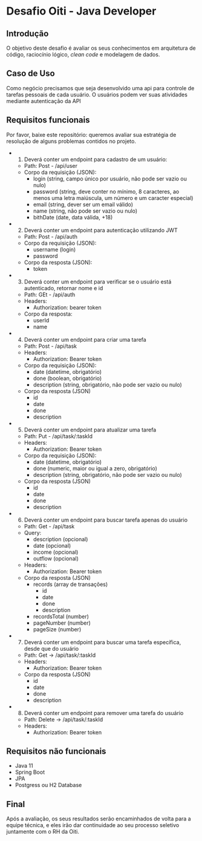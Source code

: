 # Desafio Oiti - Java Developer

## Introdução

O objetivo deste desafio é avaliar os seus conhecimentos em arquitetura de código, raciocínio lógico, _clean code_ e modelagem de dados.

## Caso de Uso

Como negócio precisamos que seja desenvolvido uma api para controle de tarefas pessoais de cada usuário.
O usuários podem ver suas atividades mediante autenticação da API

## Requisitos funcionais

Por favor, baixe este repositório: queremos avaliar sua estratégia de resolução de alguns problemas contidos no projeto.

- 1. Deverá conter um endpoint para cadastro de um usuário:
  - Path: Post - /api/user
  - Corpo da requisição (JSON):
    - login (string, campo único por usuário, não pode ser vazio ou nulo)
    - password (string, deve conter no mínimo, 8 caracteres, ao menos uma letra maiúscula, um número e um caracter especial)
    - email (string, dever ser um email válido)
    - name (string, não pode ser vazio ou nulo)
    - bithDate (date, data válida, +18)
- 2. Deverá conter um endpoint para autenticação utilizando JWT
  - Path: Post - /api/auth
  - Corpo da requisição (JSON):
    - username (login)
    - password
  - Corpo da resposta (JSON):
    - token
- 3. Deverá conter um endpoint para verificar se o usuário está autenticado, retornar nome e id
  - Path: GEt - /api/auth
  - Headers:
    - Authorization: bearer token
  - Corpo da resposta:
    - userId
    - name
- 4. Deverá conter um endpoint para criar uma tarefa
  - Path: Post - /api/task
  - Headers:
    - Authorization: Bearer token
  - Corpo da requisição (JSON):
    - date (datetime, obrigatório)
    - done (boolean, obrigatório)
    - description (string, obrigatório, não pode ser vazio ou nulo)
  - Corpo da resposta (JSON)
    - id
    - date
    - done
    - description
- 5. Deverá conter um endpoint para atualizar uma tarefa
  - Path: Put - /api/task/:taskId
  - Headers:
    - Authorization: Bearer token
  - Corpo da requisição (JSON):
    - date (datetime, obrigatório)
    - done (numeric, maior ou igual a zero, obrigatório)
    - description (string, obrigatório, não pode ser vazio ou nulo)
  - Corpo da resposta (JSON)
    - id
    - date
    - done
    - description
- 6. Deverá conter um endpoint para buscar tarefa apenas do usuário
  - Path: Get - /api/task
  - Query:
    - description (opcional)
    - date (opcional)
    - income (opcional)
    - outflow (opcional)
  - Headers:
    - Authorization: Bearer token
  - Corpo da resposta (JSON)
    - records (array de transações)
      - id
      - date
      - done
      - description
    - recordsTotal (number)
    - pageNumber (number)
    - pageSize (number)
- 7. Deverá conter um endpoint para buscar uma tarefa específica, desde que do usuário
  - Path: Get -> /api/task/:taskId
  - Headers:
    - Authorization: Bearer token
  - Corpo da resposta (JSON)
    - id
    - date
    - done
    - description
- 8. Deverá conter um endpoint para remover uma tarefa do usuário
  - Path: Delete -> /api/task/:taskId
  - Headers:
    - Authorization: Bearer token

## Requisitos não funcionais

- Java 11
- Spring Boot
- JPA
- Postgress ou H2 Database

## Final

Após a avaliação, os seus resultados serão encaminhados de volta para a equipe técnica, e eles irão dar continuidade ao seu processo seletivo juntamente com o RH da Oiti.
​
